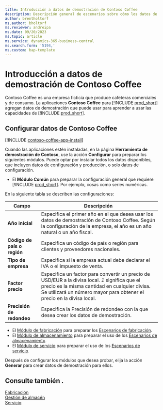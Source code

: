```yaml
---
title: Introducción a datos de demostración de Contoso Coffee
description: Descripción general de escenarios sobre cómo los datos de demostración de Contoso Coffee pueden ayudarle a aprender a usar las capacidades de Business Central.
author: brentholtorf
ms.author: bholtorf
ms.reviewer: andreipa
ms.date: 09/20/2023
ms.topic: article
ms.service: dynamics-365-business-central
ms.search.form: '5194,'
ms.custom: bap-template
---
```


# Introducción a datos de demostración de Contoso Coffee

Contoso Coffee es una empresa ficticia que produce cafeteras comerciales y de consumo. La aplicaciones **Contoso Coffee** para [!INCLUDE [prod_short](../includes/prod_short.md)] agregan datos de demostración que puede usar para aprender a usar las capacidades de [!INCLUDE [prod_short](../includes/prod_short.md)].  

## Configurar datos de Contoso Coffee

[!INCLUDE [contoso-coffee-app-install](../includes/contoso-coffee-app-install.md)]

Cuando las aplicaciones estén instaladas, en la página **Herramienta de demostración de Contoso**, use la acción **Configurar** para preparar los siguientes módulos. Puede optar por instalar todos los datos disponibles, que incluyen datos de configuración y producción, o solo datos de configuración.

 - El **Módulo Común** para preparar la configuración general que requiere [!INCLUDE [prod_short](../includes/prod_short.md)]. Por ejemplo, cosas como series numéricas. 

En la siguiente tabla se describen las configuraciones:  

|Campo  |Descripción  |
|---------|---------|
|**Año inicial** |Especifica el primer año en el que desea usar los datos de demostración de Contoso Coffee. Según la configuración de la empresa, el año es un año natural o un año fiscal.|
|**Código de país o región**|Especifica un código de país o región para clientes y proveedores nacionales.|
|**Tipo de empresa**    |Especifica si la empresa actual debe declarar el IVA o el impuesto de venta. |
|**Factor precio**     |Especifica un factor para convertir un precio de USD/EUR a la divisa local. *1* significa que el precio es la misma cantidad en cualquier divisa. Se utilizará un número mayor para obtener el precio en la divisa local. |
|**Precisión de redondeo**  |Especifica la Precisión de redondeo con la que desea crear los datos de demostración.|

 - El [Módulo de fabricación](manufacturing/contoso-coffee-manufacturing-intro.md) para preparar los [Escenarios de fabricación](manufacturing/contoso-coffee-manufacturing-intro.md#scenarios).
 - El [Módulo de almacenamiento](warehousing/contoso-coffee-warehousing-intro.md) para preparar el uso de los [Escenarios de almacenamiento](warehousing/contoso-coffee-warehousing-intro.md#scenarios).
 - El [Módulo de servicio](service/contoso-coffee-service-intro.md) para preparar el uso de los [Escenarios de servicio](service/contoso-coffee-service-intro.md#scenarios).

Después de configurar los módulos que desea probar, elija la acción **Generar** para crear datos de demostración para ellos.

## Consulte también .

[Fabricación](../production-manage-manufacturing.md)  
[Gestión de almacén](../warehouse-manage-warehouse.md)  
[Servicio](../service-service.md)
<!-- [Projects and Jobs](../projects-manage-projects.md) -->

